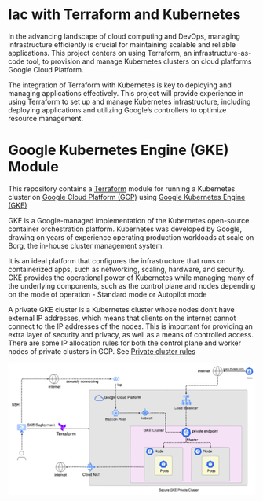 # Iac with Terraform and Kubernetes
In the advancing landscape of cloud computing and DevOps, managing infrastructure efficiently is crucial for maintaining scalable and reliable applications. This project centers on using Terraform, an infrastructure-as-code tool, to provision and manage Kubernetes clusters on cloud platforms Google Cloud Platform. 

The integration of Terraform with Kubernetes is key to deploying and managing applications effectively. This project will provide experience in using Terraform to set up and manage Kubernetes infrastructure, including deploying applications and utilizing Google’s controllers to optimize resource management.

# Google Kubernetes Engine (GKE) Module
This repository contains a [Terraform](https://www.terraform.io/) module for running a Kubernetes cluster on [Google Cloud Platform (GCP)](https://cloud.google.com/?hl=en) using [Google Kubernetes Engine (GKE)](https://cloud.google.com/kubernetes-engine?hl=en) 

GKE is a Google-managed implementation of the Kubernetes open-source container orchestration platform. Kubernetes was developed by Google, drawing on years of experience operating production workloads at scale on Borg, the in-house cluster management system.

It is an ideal platform that configures the infrastructure that runs on containerized apps, such as networking, scaling, hardware, and security. GKE provides the operational power of Kubernetes while managing many of the underlying components, such as the control plane and nodes depending on the mode of operation - Standard mode or Autopilot mode

A private GKE cluster is a Kubernetes cluster whose nodes don’t have external IP addresses, which means that clients on the internet cannot connect to the IP addresses of the nodes. This is important for providing an extra layer of security and privacy, as well as a means of controlled access. There are some IP allocation rules for both the control plane and worker nodes of private clusters in GCP. See [Private cluster rules](https://cloud.google.com/kubernetes-engine/docs/how-to/private-clusters) 




![Architectural Diagram](./Tf-GKE.png)

[comment]: <ADD REFERENCES TO APPLICATION. IT IS FROM DOCKER GETTING STARTED>
